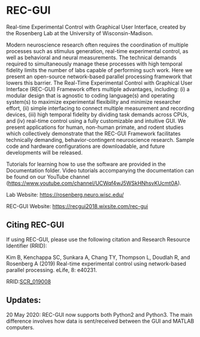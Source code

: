# REC-GUI
Real-time Experimental Control with Graphical User Interface, created by the Rosenberg Lab at the University of Wisconsin-Madison. 

Modern neuroscience research often requires the coordination of multiple processes such as stimulus generation, real-time experimental control, as well as behavioral and neural measurements. The technical demands required to simultaneously manage these processes with high temporal fidelity limits the number of labs capable of performing such work. Here we present an open-source network-based parallel processing framework that lowers this barrier. The Real-Time Experimental Control with Graphical User Interface (REC-GUI) Framework offers multiple advantages, including: (i) a modular design that is agnostic to coding language(s) and operating system(s) to maximize experimental flexibility and minimize researcher effort, (ii) simple interfacing to connect multiple measurement and recording devices, (iii) high temporal fidelity by dividing task demands across CPUs, and (iv) real-time control using a fully customizable and intuitive GUI. We present applications for human, non-human primate, and rodent studies which collectively demonstrate that the REC-GUI Framework facilitates technically demanding, behavior-contingent neuroscience research. Sample code and hardware configurations are downloadable, and future developments will be released.

Tutorials for learning how to use the software are provided in the Documentation folder. Video tutorials accompanying  the documentation can be found on our YouTube channel (https://www.youtube.com/channel/UCWqf4wJ5WSkHNhsvKUcmt0A).

Lab Website: https://rosenberg.neuro.wisc.edu/

REC-GUI Website: https://recgui2018.wixsite.com/rec-gui

## Citing REC-GUI
If using REC-GUI, please use the following citation and Research Resource Identifier (RRID):

Kim B, Kenchappa SC, Sunkara A, Chang TY, Thompson L, Doudlah R, and Rosenberg A (2019) Real-time experimental control using network-based parallel processing. eLife, 8: e40231.

RRID:[SCR_019008](https://scicrunch.org/resources/Any/record/nlx_144509-1/SCR_019008/resolver?q=SCR_019008&l=SCR_019008)

## Updates:
20 May 2020: REC-GUI now supports both Python2 and Python3. The main difference involves how data is sent/received between the GUI and MATLAB computers.
